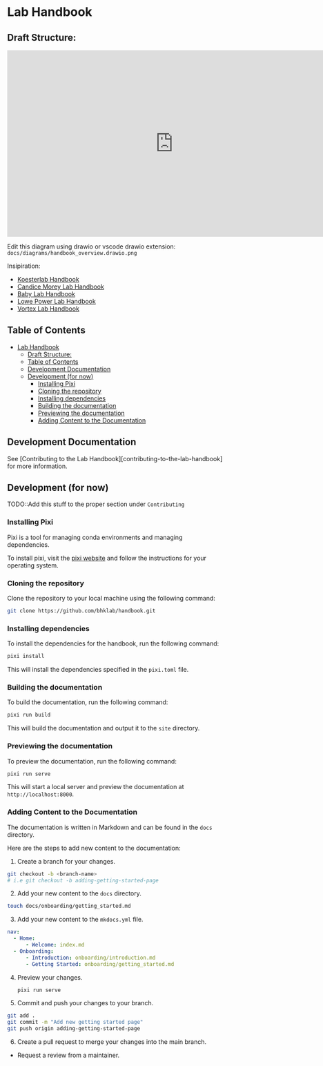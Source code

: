 # Lab Handbook

<!--intro-start-->
## Draft Structure:
<iframe width="768" height="432" src="https://miro.com/app/live-embed/uXjVKwSe31w=/?moveToViewport=-3635,688,2780,1134&embedId=279072143427" frameborder="0" scrolling="no" allow="fullscreen; clipboard-read; clipboard-write" allowfullscreen></iframe>


Edit this diagram using drawio or vscode drawio extension:  `docs/diagrams/handbook_overview.drawio.png`

Insipiration:

  - [Koesterlab Handbook](https://koesterlab.github.io/data-science-for-bioinfo/)
  - [Candice Morey Lab Handbook](https://ccmorey.github.io/labHandbook/)
  - [Baby Lab Handbook](https://mcmaster-baby-lab.github.io/handbook/)
  - [Lowe Power Lab Handbook](https://github.com/lowepowerlab/lab_handbook)
  - [Vortex Lab Handbook](https://github.com/uw-vortex/VORTEX-handbook)

## Table of Contents
- [Lab Handbook](#lab-handbook)
  - [Draft Structure:](#draft-structure)
  - [Table of Contents](#table-of-contents)
  - [Development Documentation](#development-documentation)
  - [Development (for now)](#development-for-now)
    - [Installing Pixi](#installing-pixi)
    - [Cloning the repository](#cloning-the-repository)
    - [Installing dependencies](#installing-dependencies)
    - [Building the documentation](#building-the-documentation)
    - [Previewing the documentation](#previewing-the-documentation)
    - [Adding Content to the Documentation](#adding-content-to-the-documentation)

## Development Documentation

See [Contributing to the Lab Handbook][contributing-to-the-lab-handbook] for more information.


## Development (for now)

TODO::Add this stuff to the proper section under `Contributing`

### Installing Pixi

Pixi is a tool for managing conda environments and managing dependencies.

To install pixi, visit the [pixi website](https://pixi.sh/) and follow the instructions for your operating system.

### Cloning the repository

Clone the repository to your local machine using the following command:

```bash
git clone https://github.com/bhklab/handbook.git
```

### Installing dependencies

To install the dependencies for the handbook, run the following command:

```bash
pixi install
```

This will install the dependencies specified in the `pixi.toml` file.

### Building the documentation

To build the documentation, run the following command:

```bash
pixi run build
```

This will build the documentation and output it to the `site` directory.

### Previewing the documentation

To preview the documentation, run the following command:

```bash
pixi run serve
```

This will start a local server and preview the documentation at `http://localhost:8000`.

### Adding Content to the Documentation

The documentation is written in Markdown and can be found in the `docs` directory.

Here are the steps to add new content to the documentation:

1. Create a branch for your changes.
  ```bash
  git checkout -b <branch-name>
  # i.e git checkout -b adding-getting-started-page
  ```

2. Add your new content to the `docs` directory.
  ```bash
  touch docs/onboarding/getting_started.md
  ```

3. Add your new content to the `mkdocs.yml` file.
  ```yaml
  nav:
    - Home:
        - Welcome: index.md
    - Onboarding:
        - Introduction: onboarding/introduction.md
        - Getting Started: onboarding/getting_started.md
  ```

4. Preview your changes.
   ```bash
   pixi run serve
   ```

5. Commit and push your changes to your branch.
  ```bash
  git add .
  git commit -m "Add new getting started page"
  git push origin adding-getting-started-page
  ```

6. Create a pull request to merge your changes into the main branch.

  - Request a review from a maintainer.
